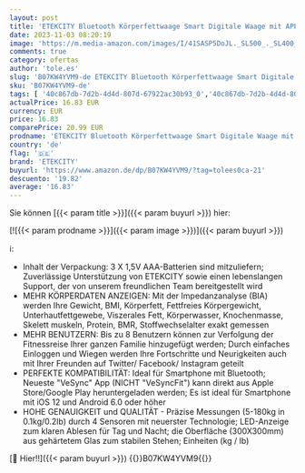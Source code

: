 ```yaml
---
layout: post
title: 'ETEKCITY Bluetooth Körperfettwaage Smart Digitale Waage mit APP für iOS & Android  Personenwaage für Körperfett  BMI  Gewicht  Protein  usw  größere Wiegefläche  gehärtetes Glas  bis 180 kg  Weiß'
date: 2023-11-03 08:20:19
image: 'https://m.media-amazon.com/images/I/41SASP5DoJL._SL500_._SL400_.jpg'
comments: true
category: ofertas
author: 'tole.es'
slug: 'B07KW4YVM9-de ETEKCITY Bluetooth Körperfettwaage Smart Digitale Waage...'
sku: 'B07KW4YVM9-de'
tags: [ '40c867db-7d2b-4d4d-807d-67922ac30b93_0','40c867db-7d2b-4d4d-807d-67922ac30b93_7801','Arborist Merchandising Root','Digitale Personenwaagen','Drogerie & Körperpflege','Gesundheit und Wohlbefinden','Körperanalyse','Körperanalysewaagen','Medizinische Geräte','Medizinische Geräte & Verbrauchsmaterialien','Medizinische Messgeräte','Self Service','Special Features Stores','Waagen','etekcity','🇩🇪', ]
actualPrice: 16.83 EUR
currency: EUR
price: 16.83
comparePrice: 20.99 EUR
prodname: 'ETEKCITY Bluetooth Körperfettwaage Smart Digitale Waage mit APP für iOS & Android  Personenwaage für Körperfett  BMI  Gewicht  Protein  usw  größere Wiegefläche  gehärtetes Glas  bis 180 kg  Weiß'
country: 'de'
flag: '🇩🇪'
brand: 'ETEKCITY'
buyurl: 'https://www.amazon.de/dp/B07KW4YVM9/?tag=tolees0ca-21'
descuento: '19.82'
average: '16.83'
---
```


Sie können [{{< param title >}}]({{< param buyurl >}}) hier:

[![{{< param prodname >}}]({{< param image >}})]({{< param buyurl >}})

ℹ️:

- Inhalt der Verpackung: 3 X 1,5V AAA-Batterien sind mitzuliefern; Zuverlässige Unterstützung von ETEKCITY sowie einen lebenslangen Support, der von unserem freundlichen Team bereitgestellt wird
- MEHR KÖRPERDATEN ANZEIGEN: Mit der Impedanzanalyse (BIA) werden Ihre Gewicht, BMI, Körperfett, Fettfreies Körpergewicht, Unterhautfettgewebe, Viszerales Fett, Körperwasser, Knochenmasse, Skelett muskeln, Protein, BMR, Stoffwechselalter exakt gemessen
- MEHR BENUTZERN: Bis zu 8 Benutzern können zur Verfolgung der Fitnessreise Ihrer ganzen Familie hinzugefügt werden; Durch einfaches Einloggen und Wiegen werden Ihre Fortschritte und Neurigkeiten auch mit Ihrer Freunden auf Twitter/ Facebook/ Instagram geteilt
- PERFEKTE KOMPATIBILITÄT: Ideal für Smartphone mit Bluetooth; Neueste "VeSync" App (NICHT "VeSyncFit") kann direkt aus Apple Store/Google Play heruntergeladen werden; Es ist ideal für Smartphone mit iOS 12 und Android 6.0 oder höher
- HOHE GENAUIGKEIT und QUALITÄT - Präzise Messungen (5-180kg in 0.1kg/0.2lb) durch 4 Sensoren mit neuerster Technologie; LED-Anzeige zum klaren Ablesen für Tag und Nacht; die Oberfläche (300X300mm) aus gehärtetem Glas zum stabilen Stehen; Einheiten (kg / lb)

[🛒 Hier!!]({{< param buyurl >}})
{{<world>}}B07KW4YVM9{{</world>}}
